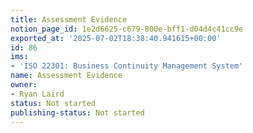```yaml
---
title: Assessment Evidence
notion_page_id: 1e2d6625-c679-800e-bff1-d04d4c41cc9e
exported_at: '2025-07-02T18:38:40.941615+00:00'
id: 86
ims:
- 'ISO 22301: Business Continuity Management System'
name: Assessment Evidence
owner:
- Ryan Laird
status: Not started
publishing-status: Not started
---
```


